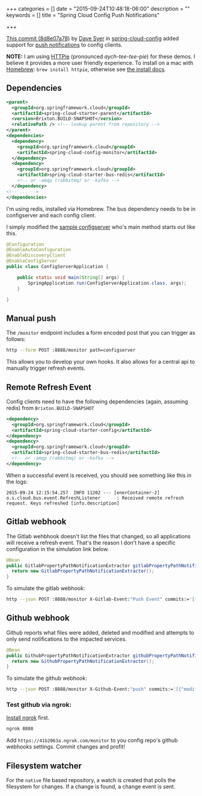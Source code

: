 +++
categories = []
date = "2015-09-24T10:48:18-06:00"
description = ""
keywords = []
title = "Spring Cloud Config Push Notifications"

+++

[This commit (8d8e07a78)](https://github.com/spring-cloud/spring-cloud-config/commit/8d8e07a78e73c3e1e08f4277a76c6e1a4104f103)
by [Dave Syer](https://github.com/dsyer) in [spring-cloud-config](https://github.com/spring-cloud/spring-cloud-config)
added support for [push notifications](http://cloud.spring.io/spring-cloud-config/spring-cloud-config.html#_push_notifications_and_spring_cloud_bus)
to config clients.

**NOTE:** I am using [HTTPie](https://github.com/jkbrzt/httpie) (pronounced _aych-tee-tee-pie_) for these demos. I believe it provides a more user friendly experience. To install on a mac with [Homebrew](http://brew.sh/): `brew install httpie`, otherwise see [the install docs](https://github.com/jkbrzt/httpie#installation).

## Dependencies

```xml
<parent>
  <groupId>org.springframework.cloud</groupId>
  <artifactId>spring-cloud-starter-parent</artifactId>
  <version>Brixton.BUILD-SNAPSHOT</version>
  <relativePath /> <!-- lookup parent from repository -->
</parent>
<dependencies>
  <dependency>
    <groupId>org.springframework.cloud</groupId>
    <artifactId>spring-cloud-config-monitor</artifactId>
  </dependency>
  <dependency>
    <groupId>org.springframework.cloud</groupId>
    <artifactId>spring-cloud-starter-bus-redis</artifactId>
    <!-- or -amqp (rabbitmq) or -kafka -->
  </dependency>
<!-- ... -->
</dependencies>
```

I'm using redis, installed via Homebrew. The bus dependency needs to be in configserver and each config client.

I simply modified the [sample configserver](https://github.com/spring-cloud-samples/configserver) who's main method starts out like this.

```java
@Configuration
@EnableAutoConfiguration
@EnableDiscoveryClient
@EnableConfigServer
public class ConfigServerApplication {

	public static void main(String[] args) {
		SpringApplication.run(ConfigServerApplication.class, args);
	}

}
```

## Manual push

The `/monitor` endpoint includes a form encoded post that you can trigger as follows:
```bash
http --form POST :8888/monitor path=configserver
```

This allows you to develop your own hooks. It also allows for a central api to manually trigger refresh events.

## Remote Refresh Event

Config clients need to have the following dependencies (again, assuming redis) from `Brixton.BUILD-SNAPSHOT`

```xml
<dependency>
  <groupId>org.springframework.cloud</groupId>
  <artifactId>spring-cloud-starter-config</artifactId>
</dependency>
<dependency>
  <groupId>org.springframework.cloud</groupId>
  <artifactId>spring-cloud-starter-bus-redis</artifactId>
  <!-- or -amqp (rabbitmq) or -kafka -->
</dependency>
```

When a successful event is received, you should see something like this in the logs:

```
2015-09-24 12:15:54.257  INFO 11202 --- [enerContainer-2] o.s.cloud.bus.event.RefreshListener      : Received remote refresh request. Keys refreshed [info.description]
```

## Gitlab webhook

The Gitlab wehbhook doesn't list the files that changed, so all applications will receive a refresh event. That's the reason I don't have a specific configuration in the simulation link below.

```java
@Bean
public GitlabPropertyPathNotificationExtractor gitlabPropertyPathNotificationExtractor() {
  return new GitlabPropertyPathNotificationExtractor();
}
```

To simulate the gitlab webhook:

```bash
http --json POST :8888/monitor X-Gitlab-Event:"Push Event" commits:='[{}]'
```

## Github webhook

Github  reports what files were added, deleted and modified and attempts to only send notifications to the impacted services.

```java
@Bean
public GithubPropertyPathNotificationExtractor githubPropertyPathNotificationExtractor() {
  return new GithubPropertyPathNotificationExtractor();
}
```

To simulate the github webhook:
```bash
http --json POST :8888/monitor X-Github-Event:"push" commits:='[{"modified": ["configserver.yml"] }]'
```

### Test github via ngrok:

[Install ngrok](https://ngrok.com/download) first.

```bash
ngrok 8888
```

Add `https://41b2063a.ngrok.com/monitor` to you config repo's github webhooks settings. Commit changes and profit!

## Filesystem watcher

For the `native` file based repository, a watch is created that polls the filesystem for changes. If a change is found, a change event is sent.
